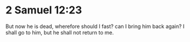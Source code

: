 # 2 Samuel 12:23

But now he is dead, wherefore should I fast? can I bring him back again? I shall go to him, but he shall not return to me.